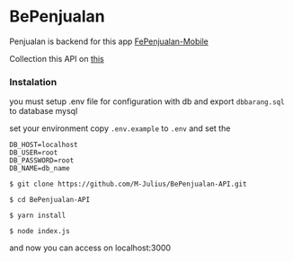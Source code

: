 # BePenjualan

Penjualan is backend for this app [FePenjualan-Mobile](https://github.com/M-Julius/FePenjualan-Mobile)

Collection this API on [this](https://drive.google.com/file/d/1aEXdvvIwMixrzhDH-RX96737ahxiSt2C/view?usp=drive_link)

### Instalation
you must setup .env file for configuration with db and export ```dbbarang.sql``` to database mysql

set your environment copy ```.env.example``` to ```.env``` and set the

```
DB_HOST=localhost
DB_USER=root
DB_PASSWORD=root
DB_NAME=db_name
```

```$ git clone https://github.com/M-Julius/BePenjualan-API.git```

```$ cd BePenjualan-API```

```$ yarn install```


```$ node index.js```


and now you can access on localhost:3000
